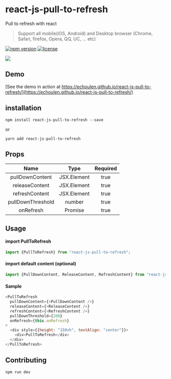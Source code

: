 # react-js-pull-to-refresh

Pull to refresh with react
 > Support all mobile(iOS, Android) and Desktop browser (Chrome, Safari, firefox, Opera, QQ, UC, ... etc)


[![npm version](https://badge.fury.io/js/react-js-pull-to-refresh.svg)](https://badge.fury.io/js/react-js-pull-to-refresh)
[![license](https://img.shields.io/github/license/echoulen/react-js-pull-to-refresh.svg)](https://opensource.org/licenses/MIT)

![](https://media.giphy.com/media/xT1R9LCrbpOJ4J7HoI/giphy.gif)

## Demo
[See the demo in action at https://echoulen.github.io/react-js-pull-to-refresh/](https://echoulen.github.io/react-js-pull-to-refresh/)

## installation
`npm install react-js-pull-to-refresh --save`

or

`yarn add react-js-pull-to-refresh`

## Props
|Name|Type|Required
|:------:|:------:|:------:|
|pullDownContent|JSX.Element|true|
|releaseContent|JSX.Element|true|
|refreshContent|JSX.Element|true|
|pullDownThreshold|number|true|
|onRefresh|Promise|true|

## Usage

#### import PullToRefresh
```js
import {PullToRefresh} from "react-js-pull-to-refresh";
```

#### import default content (optional)
```js
import {PullDownContent, ReleaseContent, RefreshContent} from "react-js-pull-to-refresh";
```


#### Sample
```js
<PullToRefresh
  pullDownContent={<PullDownContent />}
  releaseContent={<ReleaseContent />}
  refreshContent={<RefreshContent />}
  pullDownThreshold={200}
  onRefresh={this.onRefresh}
>
  <div style={{height: "150vh", textAlign: "center"}}>
    <div>PullToRefresh</div>
  </div>
</PullToRefresh>
```

## Contributing
`npm run dev`
